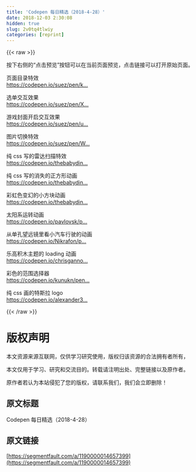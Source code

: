 ```yaml
---
title: 'Codepen 每日精选（2018-4-28）' 
date: 2018-12-03 2:30:08
hidden: true
slug: 2v0tq4tlwiy
categories: [reprint]
---
```


{{< raw >}}

                    
<p>按下右侧的“点击预览”按钮可以在当前页面预览，点击链接可以打开原始页面。</p>
<p>页面目录特效<br><a href="https://codepen.io/suez/pen/kqlIJ" rel="nofollow noreferrer">https://codepen.io/suez/pen/k...</a></p>
<p>选单交互效果<br><a href="https://codepen.io/suez/pen/XJGOyL" rel="nofollow noreferrer">https://codepen.io/suez/pen/X...</a></p>
<p>游戏封面开启交互效果<br><a href="https://codepen.io/suez/pen/uFkpo" rel="nofollow noreferrer">https://codepen.io/suez/pen/u...</a></p>
<p>图片切换特效<br><a href="https://codepen.io/suez/pen/WvjRMb" rel="nofollow noreferrer">https://codepen.io/suez/pen/W...</a></p>
<p>纯 css 写的雷达扫描特效<br><a href="https://codepen.io/thebabydino/pen/bdfjc" rel="nofollow noreferrer">https://codepen.io/thebabydin...</a></p>
<p>纯 css 写的消失的正方形动画<br><a href="https://codepen.io/thebabydino/pen/JthIi" rel="nofollow noreferrer">https://codepen.io/thebabydin...</a></p>
<p>彩虹色变幻的小方块动画<br><a href="https://codepen.io/thebabydino/pen/Qjejog" rel="nofollow noreferrer">https://codepen.io/thebabydin...</a></p>
<p>太阳系运转动画<br><a href="https://codepen.io/pavlovsk/pen/owNqXW" rel="nofollow noreferrer">https://codepen.io/pavlovsk/p...</a></p>
<p>从单孔望远镜里看小汽车行驶的动画<br><a href="https://codepen.io/Nikrafon/pen/PewygY" rel="nofollow noreferrer">https://codepen.io/Nikrafon/p...</a></p>
<p>乐高积木主题的 loading 动画<br><a href="https://codepen.io/chrisgannon/pen/yXmbMg" rel="nofollow noreferrer">https://codepen.io/chrisganno...</a></p>
<p>彩色的范围选择器<br><a href="https://codepen.io/kunukn/pen/pgqvpQ" rel="nofollow noreferrer">https://codepen.io/kunukn/pen...</a></p>
<p>纯 css 画的特斯拉 logo<br><a href="https://codepen.io/alexander3um/pen/NPdLXN" rel="nofollow noreferrer">https://codepen.io/alexander3...</a></p>

                
{{< /raw >}}

# 版权声明
本文资源来源互联网，仅供学习研究使用，版权归该资源的合法拥有者所有，

本文仅用于学习、研究和交流目的。转载请注明出处、完整链接以及原作者。

原作者若认为本站侵犯了您的版权，请联系我们，我们会立即删除！

## 原文标题
Codepen 每日精选（2018-4-28）

## 原文链接
[https://segmentfault.com/a/1190000014657399](https://segmentfault.com/a/1190000014657399)

